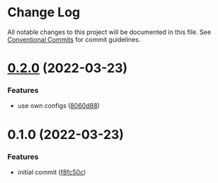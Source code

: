 # Change Log

All notable changes to this project will be documented in this file.
See [Conventional Commits](https://conventionalcommits.org) for commit guidelines.

# [0.2.0](https://github.com/sumitkolhe/eslint-config/compare/v0.1.0...v0.2.0) (2022-03-23)


### Features

* use own configs ([8060d88](https://github.com/sumitkolhe/eslint-config/commit/8060d881f831bbab41a5ef7fe342901e8f8d2525))





# 0.1.0 (2022-03-23)


### Features

* initial commit ([f8fc50c](https://github.com/sumitkolhe/eslint-config/commit/f8fc50cdde11071252d850a3cbc9055f018d7afb))
